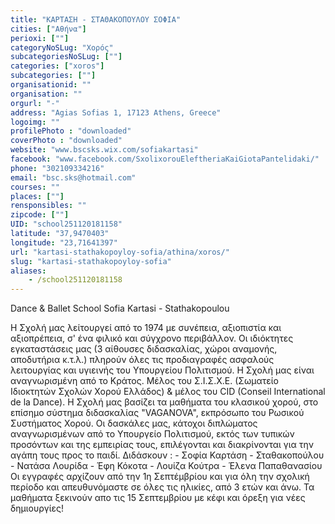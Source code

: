 ```yaml
---
title: "ΚΑΡΤΑΣΗ - ΣΤΑΘΑΚΟΠΟΥΛΟΥ ΣΟΦΙΑ"
cities: ["Αθήνα"]
perioxi: [""]
categoryNoSLug: "Χορός"
subcategoriesNoSLug: [""]
categories: ["xoros"]
subcategories: [""]
organisationid: ""
organisation: ""
orgurl: "-"
address: "Agias Sofias 1, 17123 Athens, Greece"
logoimg: ""
profilePhoto : "downloaded"
coverPhoto : "downloaded"
website: "www.bscsks.wix.com/sofiakartasi"
facebook: "www.facebook.com/SxolixorouEleftheriaKaiGiotaPantelidaki/"
phone: "302109334216"
email: "bsc.sks@hotmail.com"
courses: ""
places: [""]
rensponsibles: ""
zipcode: [""]
UID: "school251120181158"
latitude: "37,9470403"
longitude: "23,71641397"
url: "kartasi-stathakopoyloy-sofia/athina/xoros/"
slug: "kartasi-stathakopoyloy-sofia"
aliases:
    - /school251120181158
---
```



Dance &amp; Ballet School Sofia Kartasi - Stathakopoulou

Η Σχολή μας λείτουργεί από το 1974 με συνέπεια, αξιοπιστία και αξιοπρέπεια, σ&#39; ένα φιλικό και σύγχρονο περιβάλλον. Οι ιδιόκτητες εγκαταστάσεις μας (3 αίθουσες διδασκαλίας, χώροι αναμονής, αποδυτήρια κ.τ.λ.) πληρούν όλες τις προδιαγραφές ασφαλούς λειτουργίας και υγιεινής του Υπουργείου Πολιτισμού. Η Σχολή μας είναι αναγνωρισμένη από το Κράτος. Μέλος του Σ.Ι.Σ.Χ.Ε. (Σωματείο Ιδιοκτητών Σχολών Χορού Ελλάδος) &amp; μέλος του CID (Conseil International de la Dance). Η Σχολή μας βασίζει τα μαθήματα του κλασικού χορού, στο επίσημο σύστημα διδασκαλίας &quot;VAGANOVA&quot;, εκπρόσωπο του Ρωσικού Συστήματος Χορού. Οι δασκάλες μας, κάτοχοι διπλώματος αναγνωρισμένων από το Υπουργείο Πολιτισμού, εκτός των τυπικών προσόντων και της εμπειρίας τους, επιλέγονται και διακρίνονται για την αγάπη τους προς το παιδί. Διδάσκουν : - Σοφία Καρτάση - Σταθακοπούλου - Νατάσα Λουρίδα - Έφη Κόκοτα - Λουίζα Κούτρα - Έλενα Παπαθανασίου Οι εγγραφές αρχίζουν από την 1η Σεπτέμβρίου και για όλη την σχολική περίοδο και απευθυνόμαστε σε όλες τις ηλικίες, από 3 ετών και άνω. Τα μαθήματα ξεκινούν απο τις 15 Σεπτεμβρίου με κέφι και όρεξη για νέες δημιουργίες!